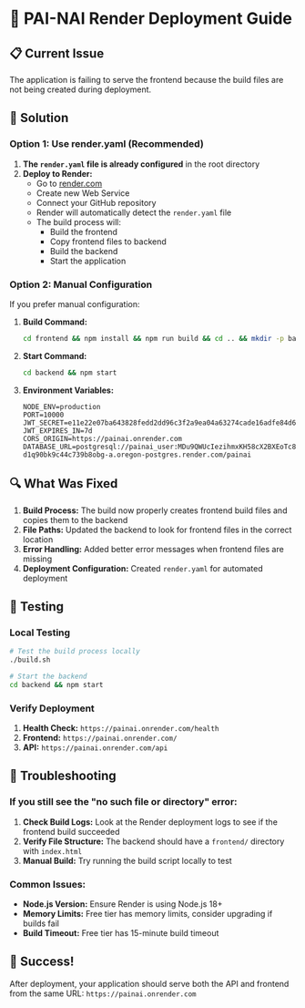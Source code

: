 # 🚀 PAI-NAI Render Deployment Guide

## 📋 Current Issue
The application is failing to serve the frontend because the build files are not being created during deployment.

## 🔧 Solution

### Option 1: Use render.yaml (Recommended)

1. **The `render.yaml` file is already configured** in the root directory
2. **Deploy to Render:**
   - Go to [render.com](https://render.com)
   - Create new Web Service
   - Connect your GitHub repository
   - Render will automatically detect the `render.yaml` file
   - The build process will:
     - Build the frontend
     - Copy frontend files to backend
     - Build the backend
     - Start the application

### Option 2: Manual Configuration

If you prefer manual configuration:

1. **Build Command:**
   ```bash
   cd frontend && npm install && npm run build && cd .. && mkdir -p backend/frontend && cp -r frontend/dist/* backend/frontend/ && cd backend && npm install && npx prisma generate && npm run build
   ```

2. **Start Command:**
   ```bash
   cd backend && npm start
   ```

3. **Environment Variables:**
   ```
   NODE_ENV=production
   PORT=10000
   JWT_SECRET=e11e22e07ba643828fedd2dd96c3f2a9ea04a63274cade16adfe84d693f298f185597b3d03ec5b50a003c337977dec563407a6da50b7133b1422c30e1e995eaf
   JWT_EXPIRES_IN=7d
   CORS_ORIGIN=https://painai.onrender.com
   DATABASE_URL=postgresql://painai_user:MDu9QWUcIezihmxKH58cX2BXEoTc8NvQ@dpg-d1q90bk9c44c739b8obg-a.oregon-postgres.render.com/painai
   ```

## 🔍 What Was Fixed

1. **Build Process:** The build now properly creates frontend build files and copies them to the backend
2. **File Paths:** Updated the backend to look for frontend files in the correct location
3. **Error Handling:** Added better error messages when frontend files are missing
4. **Deployment Configuration:** Created `render.yaml` for automated deployment

## 🧪 Testing

### Local Testing
```bash
# Test the build process locally
./build.sh

# Start the backend
cd backend && npm start
```

### Verify Deployment
1. **Health Check:** `https://painai.onrender.com/health`
2. **Frontend:** `https://painai.onrender.com/`
3. **API:** `https://painai.onrender.com/api`

## 🚨 Troubleshooting

### If you still see the "no such file or directory" error:

1. **Check Build Logs:** Look at the Render deployment logs to see if the frontend build succeeded
2. **Verify File Structure:** The backend should have a `frontend/` directory with `index.html`
3. **Manual Build:** Try running the build script locally to test

### Common Issues:
- **Node.js Version:** Ensure Render is using Node.js 18+
- **Memory Limits:** Free tier has memory limits, consider upgrading if builds fail
- **Build Timeout:** Free tier has 15-minute build timeout

## 🎉 Success!
After deployment, your application should serve both the API and frontend from the same URL: `https://painai.onrender.com` 